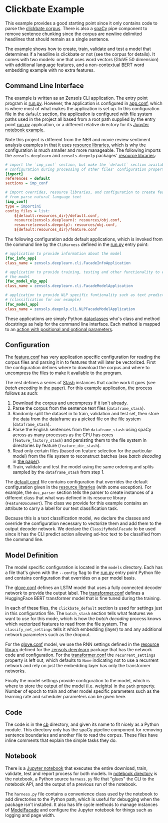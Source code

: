 # Clickbate Example

This example provides a good starting point since it only contains code to
parse the [clickbate corpus].  There is also a [spaCy] pipe component to remove
sentence chunking since the corpus are newline delimited headlines that should
remain as a single sentence.

The example shows how to create, train, validate and test a model that
determines if a headline is clickbate or not (see the corpus for details).  It
comes with two models: one that uses word vectors (GloVE 50 dimension) with
additional language features, and a non-contextual BERT word embedding example
with no extra features.


## Command Line Interface

The example is written as an Zensols CLI application.  The entry point program
is [run.py].  However, the application is configured in [app.conf], which is
where most of what makes the application is set up.  In this configuration file
in the `default` section, the application is configured with file system paths
used in the project all based from a root path supplied by the entry point
[run.py] application, or a different relative directory for its [Jupyter
notebook example].

Note this project is different from the NER and movie review sentiment analysis
examples in that it uses [resource libraries], which is why the configuration
is much smaller and more manageable.  The following imports the
`zensols.deeplearn` and `zensols.deepnlp` packages' [resource libraries]:
```ini
# import the `imp_conf` section, but make the `default` section available as
# configuration during processing of other files' configuration properties
[import]
references = default
sections = imp_conf

# import overrides, resource libraries, and configuration to create features
# from parse natural language text
[imp_conf]
type = importini
config_files = list:
    ${default:resources_dir}/default.conf,
    resource(zensols.deeplearn): resources/obj.conf,
    resource(zensols.deepnlp): resources/obj.conf,
    ${default:resources_dir}/feature.conf
```

The following configuration adds default applications, which is invoked from
the command line by the `CliHarness` defined in the [run.py] entry point:
```ini
# application to provide information about the model
[fac_info_app]
class_name = zensols.deeplearn.cli.FacadeInfoApplication

# application to provide training, testing and other functionality to excercise
# the model
[fac_model_nlp_app]
class_name = zensols.deeplearn.cli.FacadeModelApplication

# application to provide NLP specific funtionality such as text prediction
# (classification for our example)
[fac_model_app]
class_name = zensols.deepnlp.cli.NLPFacadeModelApplication
```

These applications are simply Python [dataclasses] who's class and method
docstrings as help for the command line interface.  Each method is mapped to an
[action with positional and optional parameters].


## Configuration

The [feature.conf] has very application specific configuration for reading the
corpus files and parsing it in to features that will later be vectorized.
First the configuration defines where to download the corpus and where to
uncompress the files to make it available to the program.

The rest defines a series of [Stash] instances that cache work it goes (see
*batch encoding* in [the paper]).  For this example application, the process
follows as such:
1. Download the corpus and uncompress if it isn't already.
2. Parse the corpus from the sentence text files (`dataframe_stash`).
3. Randomly split the dataset in to train, validation and test set, then store
   the data from the dataframe as a picked file on the file system
   (`dataframe_stash`).
4. Parse the English sentences from the `dataframe_stash` using spaCy across as
   many processes as the CPU has cores (`feature_factory_stash`) and persisting
   them to the file system in directories by feature (`feature_dir_stash`).
5. Read only certain files (based on feature selection for the particular
   model) from the file system to reconstruct batches (see *batch decoding* in
   [the paper]).
6. Train, validate and test the model using the same ordering and splits
   sampled by the `dataframe_stash` from step 1.

The [default.conf] file contains configuration that overrides the default
configuration given in the [resource libraries] (with some exception).  For
example, the `doc_parser` section tells the parser to create instances of a
different class that what was defined in its resource library
(`FeatureDocument`).  The class we provide for this example contains an
attribute to carry a label for our text classification task.

Because this is a text classification model, we declare the classes and
override the configuration necessary to vectorize them and add them to the
output decoder network.  We declare the `ClassifyModelFacade` to be used since
it has the CLI predict action allowing ad-hoc text to be classified from the
command line.


## Model Definition

The model specific configuration is located in the `models` directory.  Each
has a file that's given with the `--config` flag to the [run.py] entry point
Python file and contains configuration that overrides on a per model basis.

The [glove.conf] defines an LSTM model that uses a fully connected decoder
network to provide the output label.  The [transformer.conf] defines a
HuggingFace BERT transformer model that is fine tuned during the training.

In each of these files, the `clickbate_default` section is used for settings
just in this configuration file.  The `batch_stash` section tells what features
we want to use for this mode, which is how the *batch decoding* process knows
which vectorized features to read from the file system.  The
`classify_net_settings` tells it which embedding (layer) to and any additional
network parameters such as the dropout.

For the [glove.conf] model, we use the RNN settings defined in the [resource
library] defined for the [zensols.deeplearn] package that has the network code
and configuration.  For the [transformer.conf] the `recurrent_settings`
property is left out, which defaults to `None` indicating not to use a
recurrent network and rely on just the embedding layer has only the
transformer networks.

Finally the model settings provide configuration to the model, which is where
to store the output of the model (i.e. weights) in the `path` property.  Number
of epoch to train and other model specific parameters such as the learning rate
and scheduler parameters can be given here.


## Code

The code is in the [cb] directory, and given its name to fit nicely as a Python
module.  This directory only has the spaCy pipeline component for removing
sentence boundaries and another file to read the corpus.  These files have
inline comments that explain the simple tasks they do.


## Notebook

There is a [Jupyter notebook] that executes the entire download, train,
validate, test and report process for both models.  In [notebook directory] is
the notebook, a Python source `harness.py` file that "glues" the CLI to the
notebook API, and the output of a previous run of the notebook.

The `harness.py` file contains a convenience class used by the notebook to add
directories to the Python path, which is useful for debugging when the package
isn't installed.  It also has life cycle methods to manage instances of
[ModelFacade] and configure the Jupyter notebook for things such as logging and
page width.


<!-- links -->
[clickbate corpus]: https://github.com/bhargaviparanjape/clickbait/tree/master/dataset

[resource libraries]: https://plandes.github.io/util/doc/config.html#resource-libraries
[resource library]: https://plandes.github.io/util/doc/config.html#resource-libraries
[cb]: https://github.com/plandes/deepnlp/blob/master/example/clickbate/cb
[run.py]: https://github.com/plandes/deepnlp/blob/master/example/clickbate/run.py
[app.conf]: https://github.com/plandes/deepnlp/blob/master/example/clickbate/resources/app.conf
[dataclasses]: https://docs.python.org/3/library/dataclasses.html
[action with positional and optional parameters]: https://plandes.github.io/util/doc/command-line.html#application-class-and-actions
[default.conf]: https://github.com/plandes/deepnlp/blob/master/example/clickbate/resources/default.conf
[feature.conf]: https://github.com/plandes/deepnlp/blob/master/example/clickbate/resources/feature.conf
[glove.conf]: https://github.com/plandes/deepnlp/blob/master/example/clickbate/models/glove.conf
[transformer.conf]: https://github.com/plandes/deepnlp/blob/master/example/clickbate/models/transformer.conf
[Stash]: https://plandes.github.io/util/api/zensols.persist.html#zensols.persist.domain.Stash
[spaCy]: https://spacy.io
[the paper]: https://arxiv.org/pdf/2109.03383.pdf
[zensols.deeplearn]: https://github.com/plandes/deeplearn
[Jupyter notebook example]: https://github.com/plandes/deepnlp/blob/master/example/clickbate/notebook/clickbate.ipynb
[Jupyter notebook]: https://github.com/plandes/deepnlp/blob/master/example/clickbate/notebook/clickbate.ipynb
[notebook directory]: https://github.com/plandes/deepnlp/tree/master/example/clickbate/notebook
[ModelFacade]: https://plandes.github.io/deeplearn/api/zensols.deeplearn.model.html#zensols.deeplearn.model.facade.ModelFacade
